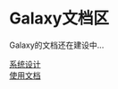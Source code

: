 # Galaxy文档区
Galaxy的文档还在建设中...   

[系统设计](https://github.com/baidu/galaxy/blob/master/doc/galaxy_design.md)  
[使用文档](https://github.com/baidu/galaxy/blob/master/doc/galaxy-cli.md)
